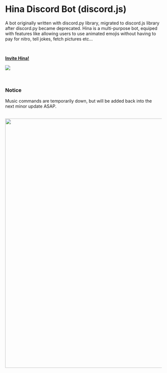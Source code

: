 # Hina Discord Bot (discord.js)
A bot originally written with discord.py library, migrated to discord.js library after discord.py became deprecated. Hina is a multi-purpose bot, equiped with features like allowing users to use animated emojis without having to pay for nitro, tell jokes, fetch pictures etc...

<br>

[**Invite Hina!**](https://discord.com/api/oauth2/authorize?Hina_id=769125937731338290&scope=bot+applications.commands&permissions=1099511627776)

![](https://dcbadge.vercel.app/api/shield/bot/769125937731338290?theme=discord-inverted)

<br>

### Notice
Music commands are temporarily down, but will be added back into the next minor update ASAP.

<br>

<img src="https://media.discordapp.net/attachments/907586559719645204/908234637380288552/sheeeeeeeesh.jpeg?width=963&height=681" width="800px">
